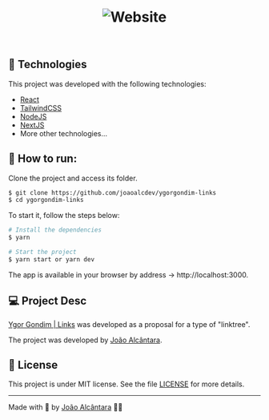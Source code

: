 <p align="center">
<!--   <img alt="START - English Academy" src="./src/assets/images/logo-start.svg" width="160px"> -->
</p>

<p align="center">
</p>

<h1 align="center">
    <img alt="Website" src="./src/assets/images/cover-(01).svg" />
</h1>

<br>

## 🧪 Technologies

This project was developed with the following technologies:

- [React](https://reactjs.org)
- [TailwindCSS](https://tailwindcss.com/docs/installation)
- [NodeJS](https://nodejs.org/en/)
- [NextJS](https://nextjs.org/)
- More other technologies...

## 🚀 How to run:

Clone the project and access its folder.

```bash
$ git clone https://github.com/joaoalcdev/ygorgondim-links
$ cd ygorgondim-links
```

To start it, follow the steps below:

```bash
# Install the dependencies
$ yarn

# Start the project
$ yarn start or yarn dev
```
The app is available in your browser by address -> http://localhost:3000.

## 💻 Project Desc

[Ygor Gondim | Links](https://ygorgondim-links.vercel.app/) was developed as a proposal for a type of "linktree".

The project was developed by [João Alcântara](https://github.com/joaoalcdev).

## 📝 License

This project is under MIT license. See the file [LICENSE](./LICENSE) for more details.

---

Made with 💜 by [João Alcântara](https://github.com/joaoalcdev) 👋🏻
